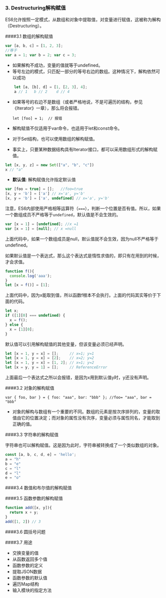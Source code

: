 <h3 id="Destructuring解构赋值">3. Destructuring解构赋值</h3>

ES6允许按照一定模式，从数组和对象中提取值，对变量进行赋值，这被称为解构（Destructuring）。

####3.1 数组的解构赋值

```javascript
var [a, b, c] = [1, 2, 3];
//等于
var a = 1; var b = 2; var c = 3;
```

- 如果解构不成功，变量的值就等于undefined。
- 等号左边的模式，只匹配一部分的等号右边的数组。这种情况下，解构依然可以成功

```javascript
	let [a, [b], d] = [1, [2, 3], 4];
	a // 1   b // 2    d // 4
```

- 如果等号的右边不是数组（或者严格地说，不是可遍历的结构，参见《Iterator》一章），那么将会报错。

	`let [foo] = 1;  // 报错`

- 解构赋值不仅适用于var命令，也适用于let和const命令。
- 对于Set结构，也可以使用数组的解构赋值。
- 事实上，只要某种数据结构具有Iterator接口，都可以采用数组形式的解构赋值。

```javascript
let [x, y, z] = new Set(["a", "b", "c"])
x // "a"
```

- **默认值**:  解构赋值允许指定默认值

```javascript
var [foo = true] = [];   //foo=true
[x, y = 'b'] = ['a'] // x='a', y='b'
[x, y = 'b'] = ['a', undefined] // x='a', y='b'
```

注意，ES6内部使用严格相等运算符（`===`），判断一个位置是否有值。所以，如果一个数组成员不严格等于`undefined`，默认值是不会生效的。

```javascript
var [x = 1] = [undefined]; //x =1
var [x = 1] = [null]; // x =null
```

上面代码中，如果一个数组成员是null，默认值就不会生效，因为null不严格等于undefined。

如果默认值是一个表达式，那么这个表达式是惰性求值的，即只有在用到的时候，才会求值。

```javascript
function f(){
  console.log('aaa');
}
let [x = f()] = [1];
```

上面代码中，因为x能取到值，所以函数f根本不会执行。上面的代码其实等价于下面的代码。

```javascript
let x;
if ([1][0] === undefined) {
  x = f();
} else {
  x = [1][0];
}
```

默认值可以引用解构赋值的其他变量，但该变量必须已经声明。

```javascript
let [x = 1, y = x] = [];     // x=1; y=1
let [x = 1, y = x] = [2];    // x=2; y=2
let [x = 1, y = x] = [1, 2]; // x=1; y=2
let [x = y, y = 1] = [];     // ReferenceError
```

上面最后一个表达式之所以会报错，是因为x用到默认值y时，y还没有声明。

####3.2 对象的解构赋值

	var { foo, bar } = { foo: "aaa", bar: "bbb" }; //foo= "aaa", bar = "bbb"

- 对象的解构与数组有一个重要的不同。数组的元素是按次序排列的，变量的取值由它的位置决定；而对象的属性没有次序，变量必须与属性同名，才能取到正确的值。



####3.3 字符串的解构赋值

字符串也可以解构赋值。这是因为此时，字符串被转换成了一个类似数组的对象。

```javascript
const [a, b, c, d, e] = 'hello';
a = "h"
b = "e"
c = "l"
d = "l"
e = "o"
```

####3.4 数值和布尔值的解构赋值


####3.5 函数参数的解构赋值

```javascript
function add([x, y]){
  return x + y;
}
add([1, 2]) // 3
```

####3.6 圆括号问题


####3.7 用途

- 交换变量的值
- 从函数返回多个值
- 函数参数的定义
- 提取JSON数据
- 函数参数的默认值
- 遍历Map结构
- 输入模块的指定方法

